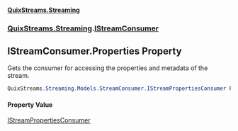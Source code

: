 #### [QuixStreams.Streaming](index.md 'index')
### [QuixStreams.Streaming](QuixStreams.Streaming.md 'QuixStreams.Streaming').[IStreamConsumer](IStreamConsumer.md 'QuixStreams.Streaming.IStreamConsumer')

## IStreamConsumer.Properties Property

Gets the consumer for accessing the properties and metadata of the stream.

```csharp
QuixStreams.Streaming.Models.StreamConsumer.IStreamPropertiesConsumer Properties { get; }
```

#### Property Value
[IStreamPropertiesConsumer](IStreamPropertiesConsumer.md 'QuixStreams.Streaming.Models.StreamConsumer.IStreamPropertiesConsumer')